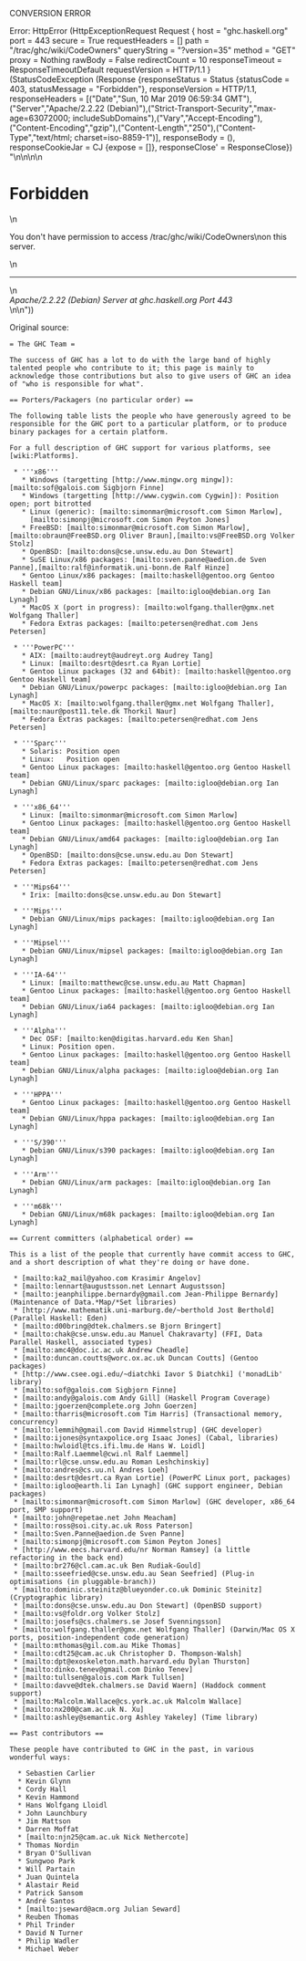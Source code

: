 CONVERSION ERROR

Error: HttpError (HttpExceptionRequest Request {
  host                 = "ghc.haskell.org"
  port                 = 443
  secure               = True
  requestHeaders       = []
  path                 = "/trac/ghc/wiki/CodeOwners"
  queryString          = "?version=35"
  method               = "GET"
  proxy                = Nothing
  rawBody              = False
  redirectCount        = 10
  responseTimeout      = ResponseTimeoutDefault
  requestVersion       = HTTP/1.1
}
 (StatusCodeException (Response {responseStatus = Status {statusCode = 403, statusMessage = "Forbidden"}, responseVersion = HTTP/1.1, responseHeaders = [("Date","Sun, 10 Mar 2019 06:59:34 GMT"),("Server","Apache/2.2.22 (Debian)"),("Strict-Transport-Security","max-age=63072000; includeSubDomains"),("Vary","Accept-Encoding"),("Content-Encoding","gzip"),("Content-Length","250"),("Content-Type","text/html; charset=iso-8859-1")], responseBody = (), responseCookieJar = CJ {expose = []}, responseClose' = ResponseClose}) "<!DOCTYPE HTML PUBLIC \"-//IETF//DTD HTML 2.0//EN\">\n<html><head>\n<title>403 Forbidden</title>\n</head><body>\n<h1>Forbidden</h1>\n<p>You don't have permission to access /trac/ghc/wiki/CodeOwners\non this server.</p>\n<hr>\n<address>Apache/2.2.22 (Debian) Server at ghc.haskell.org Port 443</address>\n</body></html>\n"))

Original source:

```trac
= The GHC Team =

The success of GHC has a lot to do with the large band of highly
talented people who contribute to it; this page is mainly to
acknowledge those contributions but also to give users of GHC an idea
of "who is responsible for what".  

== Porters/Packagers (no particular order) ==

The following table lists the people who have generously agreed to be responsible for the GHC port to a particular platform, or to produce binary packages for a certain platform.

For a full description of GHC support for various platforms, see [wiki:Platforms].

 * '''x86'''
   * Windows (targetting [http://www.mingw.org mingw]): [mailto:sof@galois.com Sigbjorn Finne]
   * Windows (targetting [http://www.cygwin.com Cygwin]): Position open; port bitrotted
   * Linux (generic): [mailto:simonmar@microsoft.com Simon Marlow],
     [mailto:simonpj@microsoft.com Simon Peyton Jones]
   * FreeBSD: [mailto:simonmar@microsoft.com Simon Marlow],[mailto:obraun@FreeBSD.org Oliver Braun],[mailto:vs@FreeBSD.org Volker Stolz]
   * OpenBSD: [mailto:dons@cse.unsw.edu.au Don Stewart]
   * SuSE Linux/x86 packages: [mailto:sven.panne@aedion.de Sven Panne],[mailto:ralf@informatik.uni-bonn.de Ralf Hinze]
   * Gentoo Linux/x86 packages: [mailto:haskell@gentoo.org Gentoo Haskell team]
   * Debian GNU/Linux/x86 packages: [mailto:igloo@debian.org Ian Lynagh]
   * MacOS X (port in progress): [mailto:wolfgang.thaller@gmx.net Wolfgang Thaller]
   * Fedora Extras packages: [mailto:petersen@redhat.com Jens Petersen]

 * '''PowerPC'''
   * AIX: [mailto:audreyt@audreyt.org Audrey Tang]
   * Linux: [mailto:desrt@desrt.ca Ryan Lortie]
   * Gentoo Linux packages (32 and 64bit): [mailto:haskell@gentoo.org Gentoo Haskell team]
   * Debian GNU/Linux/powerpc packages: [mailto:igloo@debian.org Ian Lynagh]
   * MacOS X: [mailto:wolfgang.thaller@gmx.net Wolfgang Thaller],[mailto:naur@post11.tele.dk Thorkil Naur]
   * Fedora Extras packages: [mailto:petersen@redhat.com Jens Petersen]

 * '''Sparc'''
   * Solaris: Position open
   * Linux:   Position open
   * Gentoo Linux packages: [mailto:haskell@gentoo.org Gentoo Haskell team]
   * Debian GNU/Linux/sparc packages: [mailto:igloo@debian.org Ian Lynagh]

 * '''x86_64'''
   * Linux: [mailto:simonmar@microsoft.com Simon Marlow]
   * Gentoo Linux packages: [mailto:haskell@gentoo.org Gentoo Haskell team]
   * Debian GNU/Linux/amd64 packages: [mailto:igloo@debian.org Ian Lynagh]
   * OpenBSD: [mailto:dons@cse.unsw.edu.au Don Stewart]
   * Fedora Extras packages: [mailto:petersen@redhat.com Jens Petersen]

 * '''Mips64'''
   * Irix: [mailto:dons@cse.unsw.edu.au Don Stewart]

 * '''Mips'''
   * Debian GNU/Linux/mips packages: [mailto:igloo@debian.org Ian Lynagh]

 * '''Mipsel'''
   * Debian GNU/Linux/mipsel packages: [mailto:igloo@debian.org Ian Lynagh]

 * '''IA-64'''
   * Linux: [mailto:matthewc@cse.unsw.edu.au Matt Chapman]
   * Gentoo Linux packages: [mailto:haskell@gentoo.org Gentoo Haskell team]
   * Debian GNU/Linux/ia64 packages: [mailto:igloo@debian.org Ian Lynagh]

 * '''Alpha'''
   * Dec OSF: [mailto:ken@digitas.harvard.edu Ken Shan]
   * Linux: Position open.
   * Gentoo Linux packages: [mailto:haskell@gentoo.org Gentoo Haskell team]
   * Debian GNU/Linux/alpha packages: [mailto:igloo@debian.org Ian Lynagh]

 * '''HPPA'''
   * Gentoo Linux packages: [mailto:haskell@gentoo.org Gentoo Haskell team]
   * Debian GNU/Linux/hppa packages: [mailto:igloo@debian.org Ian Lynagh]

 * '''S/390'''
   * Debian GNU/Linux/s390 packages: [mailto:igloo@debian.org Ian Lynagh]

 * '''Arm'''
   * Debian GNU/Linux/arm packages: [mailto:igloo@debian.org Ian Lynagh]

 * '''m68k'''
   * Debian GNU/Linux/m68k packages: [mailto:igloo@debian.org Ian Lynagh]

== Current committers (alphabetical order) ==

This is a list of the people that currently have commit access to GHC,
and a short description of what they're doing or have done.

 * [mailto:ka2_mail@yahoo.com Krasimir Angelov]
 * [mailto:lennart@augustsson.net Lennart Augustsson]
 * [mailto:jeanphilippe.bernardy@gmail.com Jean-Philippe Bernardy] (Maintenance of Data.*Map/*Set libraries)
 * [http://www.mathematik.uni-marburg.de/~berthold Jost Berthold] (Parallel Haskell: Eden)
 * [mailto:d00bring@dtek.chalmers.se Bjorn Bringert]
 * [mailto:chak@cse.unsw.edu.au Manuel Chakravarty] (FFI, Data Parallel Haskell, associated types)
 * [mailto:amc4@doc.ic.ac.uk Andrew Cheadle]
 * [mailto:duncan.coutts@worc.ox.ac.uk Duncan Coutts] (Gentoo packages)
 * [http://www.csee.ogi.edu/~diatchki Iavor S Diatchki] ('monadLib' library)
 * [mailto:sof@galois.com Sigbjorn Finne]
 * [mailto:andy@galois.com Andy Gill] (Haskell Program Coverage)
 * [mailto:jgoerzen@complete.org John Goerzen]
 * [mailto:tharris@microsoft.com Tim Harris] (Transactional memory, concurrency)
 * [mailto:lemmih@gmail.com David Himmelstrup] (GHC developer)
 * [mailto:ijones@syntaxpolice.org Isaac Jones] (Cabal, libraries)
 * [mailto:hwloidl@tcs.ifi.lmu.de Hans W. Loidl]
 * [mailto:Ralf.Laemmel@cwi.nl Ralf Laemmel]
 * [mailto:rl@cse.unsw.edu.au Roman Leshchinskiy]
 * [mailto:andres@cs.uu.nl Andres Loeh]
 * [mailto:desrt@desrt.ca Ryan Lortie] (PowerPC Linux port, packages)
 * [mailto:igloo@earth.li Ian Lynagh] (GHC support engineer, Debian packages)
 * [mailto:simonmar@microsoft.com Simon Marlow] (GHC developer, x86_64 port, SMP support)
 * [mailto:john@repetae.net John Meacham]
 * [mailto:ross@soi.city.ac.uk Ross Paterson]
 * [mailto:Sven.Panne@aedion.de Sven Panne]
 * [mailto:simonpj@microsoft.com Simon Peyton Jones]
 * [http://www.eecs.harvard.edu/nr Norman Ramsey] (a little refactoring in the back end)
 * [mailto:br276@cl.cam.ac.uk Ben Rudiak-Gould]
 * [mailto:sseefried@cse.unsw.edu.au Sean Seefried] (Plug-in optimisations (in pluggable-branch))
 * [mailto:dominic.steinitz@blueyonder.co.uk Dominic Steinitz] (Cryptographic library)
 * [mailto:dons@cse.unsw.edu.au Don Stewart] (OpenBSD support)
 * [mailto:vs@foldr.org Volker Stolz]
 * [mailto:josefs@cs.chalmers.se Josef Svenningsson]
 * [mailto:wolfgang.thaller@gmx.net Wolfgang Thaller] (Darwin/Mac OS X ports, position-independent code generation)
 * [mailto:mthomas@gil.com.au Mike Thomas]
 * [mailto:cdt25@cam.ac.uk Christopher D. Thompson-Walsh]
 * [mailto:dpt@exoskeleton.math.harvard.edu Dylan Thurston]
 * [mailto:dinko.tenev@gmail.com Dinko Tenev]
 * [mailto:tullsen@galois.com Mark Tullsen]
 * [mailto:davve@dtek.chalmers.se David Waern] (Haddock comment support)
 * [mailto:Malcolm.Wallace@cs.york.ac.uk Malcolm Wallace]
 * [mailto:nx200@cam.ac.uk N. Xu]
 * [mailto:ashley@semantic.org Ashley Yakeley] (Time library)

== Past contributors ==

These people have contributed to GHC in the past, in various
wonderful ways:

  * Sebastien Carlier
  * Kevin Glynn
  * Cordy Hall
  * Kevin Hammond
  * Hans Wolfgang Lloidl
  * John Launchbury
  * Jim Mattson
  * Darren Moffat
  * [mailto:njn25@cam.ac.uk Nick Nethercote]
  * Thomas Nordin
  * Bryan O'Sullivan
  * Sungwoo Park
  * Will Partain
  * Juan Quintela
  * Alastair Reid
  * Patrick Sansom
  * André Santos
  * [mailto:jseward@acm.org Julian Seward]
  * Reuben Thomas
  * Phil Trinder
  * David N Turner
  * Philip Wadler
  * Michael Weber

```
